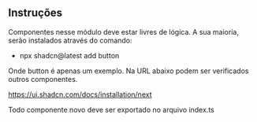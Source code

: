 ## Instruções

Componentes nesse módulo deve estar livres de lógica. A sua maioria, serão instalados através do comando:

- npx shadcn@latest add button

Onde button é apenas um exemplo. Na URL abaixo podem ser verificados outros componentes.

https://ui.shadcn.com/docs/installation/next

Todo componente novo deve ser exportado no arquivo index.ts
